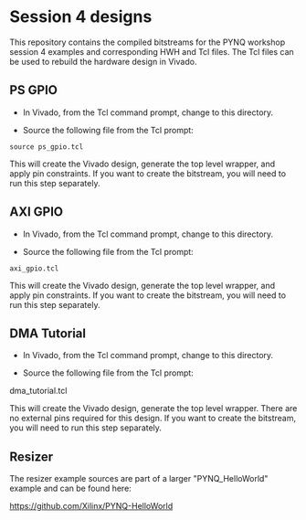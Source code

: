 # Session 4 designs

This repository contains the compiled bitstreams for the PYNQ workshop session 4 examples and corresponding HWH and Tcl files. The Tcl files can be used to rebuild the hardware design in Vivado.



## PS GPIO

* In Vivado, from the Tcl command prompt, change to this directory. 

* Source the following file from the Tcl prompt:

```
source ps_gpio.tcl
```

This will create the Vivado design, generate the top level wrapper, and apply pin constraints. If you want to create the bitstream, you will need to run this step separately. 

## AXI GPIO

* In Vivado, from the Tcl command prompt, change to this directory. 

* Source the following file from the Tcl prompt:

```
axi_gpio.tcl
```

This will create the Vivado design, generate the top level wrapper, and apply pin constraints. If you want to create the bitstream, you will need to run this step separately. 

## DMA Tutorial

* In Vivado, from the Tcl command prompt, change to this directory. 

* Source the following file from the Tcl prompt:

dma_tutorial.tcl

This will create the Vivado design, generate the top level wrapper. There are no external pins required for this design. If you want to create the bitstream, you will need to run this step separately. 

## Resizer

The resizer example sources are part of a larger "PYNQ_HelloWorld" example and can be found here: 

<https://github.com/Xilinx/PYNQ-HelloWorld>